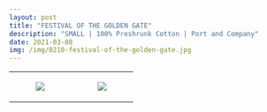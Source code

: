 ```yaml
---
layout: post
title: "FESTIVAL OF THE GOLDEN GATE"
description: "SMALL | 100% Preshrunk Cotton | Port and Company"
date: 2021-03-08
img: /img/0210-festival-of-the-golden-gate.jpg
---
```




<table style="width:100%;"><tr><td style="vertical-align:top;">
      <figure class="tmblr-full" data-orig-height="2048" data-orig-width="1365" data-orig-src="https://concertshirts.netlify.app/shirts/0210/0210-01.jpg"><img src="https://64.media.tumblr.com/4af76361324cf38b58bfcd58d292aa85/ef8e8e5ce51fe768-e2/s540x810/e20d509bd86ea8b6c30790b70dcf584786d86375.jpg" data-orig-height="2048" data-orig-width="1365" data-orig-src="https://concertshirts.netlify.app/shirts/0210/0210-01.jpg"/></figure></td>
    <td style="vertical-align:top;">
      <figure class="tmblr-full" data-orig-height="2048" data-orig-width="1365" data-orig-src="https://concertshirts.netlify.app/shirts/0210/0210-02.jpg"><img src="https://64.media.tumblr.com/a9cb85bdfe91e7413f761741b778775b/ef8e8e5ce51fe768-5a/s540x810/9d8e4d3abefe4be810db501f99c208b1bb0edf0c.jpg" data-orig-height="2048" data-orig-width="1365" data-orig-src="https://concertshirts.netlify.app/shirts/0210/0210-02.jpg"/></figure></td>
  </tr></table>
